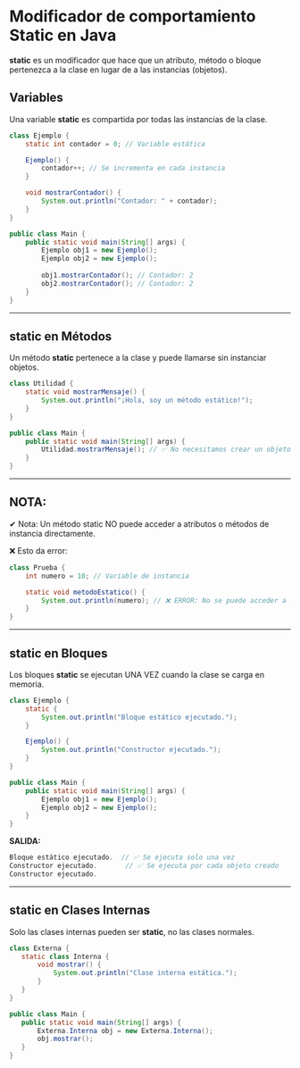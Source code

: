 # Modificador de comportamiento Static en Java

**static** es un modificador que hace que un atributo, método o bloque
pertenezca a la clase en lugar de a las instancias (objetos).

## Variables
Una variable **static** es compartida por todas las instancias de la clase.

```java
class Ejemplo {
    static int contador = 0; // Variable estática

    Ejemplo() {
        contador++; // Se incrementa en cada instancia
    }

    void mostrarContador() {
        System.out.println("Contador: " + contador);
    }
}

public class Main {
    public static void main(String[] args) {
        Ejemplo obj1 = new Ejemplo();
        Ejemplo obj2 = new Ejemplo();
        
        obj1.mostrarContador(); // Contador: 2
        obj2.mostrarContador(); // Contador: 2
    }
}
```

---

## static en Métodos
Un método **static** pertenece a la clase y puede llamarse sin instanciar objetos.

```java
class Utilidad {
    static void mostrarMensaje() {
        System.out.println("¡Hola, soy un método estático!");
    }
}

public class Main {
    public static void main(String[] args) {
        Utilidad.mostrarMensaje(); // ✅ No necesitamos crear un objeto
    }
}
```

---

## NOTA:
✔ Nota: Un método static NO puede acceder a atributos o métodos de instancia directamente.

❌ Esto da error:

```java
class Prueba {
    int numero = 10; // Variable de instancia

    static void metodoEstatico() {
        System.out.println(numero); // ❌ ERROR: No se puede acceder a una variable de instancia desde un método estático
    }
}
```

---

## static en Bloques
Los bloques **static** se ejecutan UNA VEZ cuando la clase se carga en memoria.

```java
class Ejemplo {
    static {
        System.out.println("Bloque estático ejecutado.");
    }

    Ejemplo() {
        System.out.println("Constructor ejecutado.");
    }
}

public class Main {
    public static void main(String[] args) {
        Ejemplo obj1 = new Ejemplo();
        Ejemplo obj2 = new Ejemplo();
    }
}
```

**SALIDA:**
```cpp
Bloque estático ejecutado.  // ✅ Se ejecuta solo una vez
Constructor ejecutado.       // ✅ Se ejecuta por cada objeto creado
Constructor ejecutado.
```

---

## static en Clases Internas
 Solo las clases internas pueden ser **static**, no las clases normales.

 ```java
 class Externa {
    static class Interna {
        void mostrar() {
            System.out.println("Clase interna estática.");
        }
    }
}

public class Main {
    public static void main(String[] args) {
        Externa.Interna obj = new Externa.Interna();
        obj.mostrar();
    }
}
```